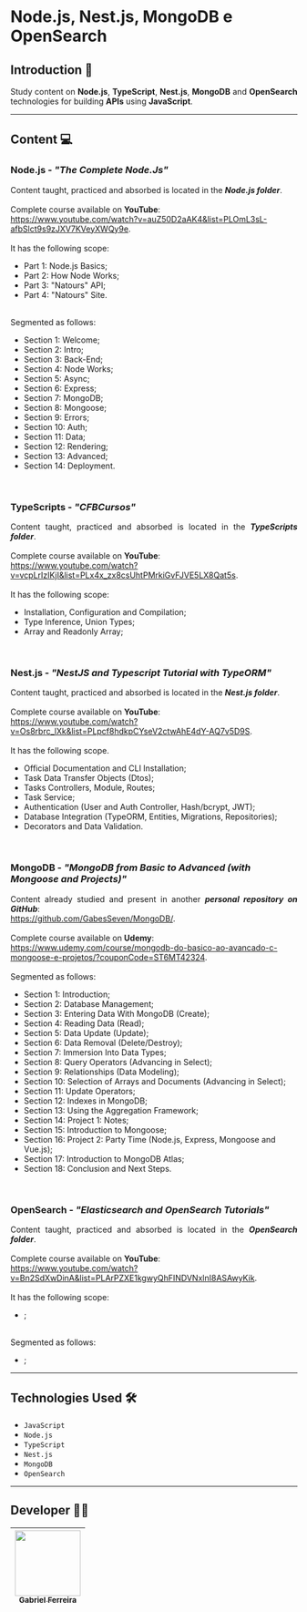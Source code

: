 # Node.js, Nest.js, MongoDB e OpenSearch <br>

## Introduction 📜 <br> 

<p style="text-align: justify;">
    Study content on <strong>Node.js</strong>, <strong>TypeScript</strong>, <strong>Nest.js</strong>, <strong>MongoDB</strong> and <strong>OpenSearch</strong> technologies for building <strong>APIs</strong> using <strong>JavaScript</strong>. 
</p>

<hr>

## Content 💻 <br>

### Node.js - <em>"The Complete Node.Js"</em><br>

<p style="text-align: justify;">
    Content taught, practiced and absorbed is located in the <strong><em>Node.js folder</em></strong>. 
    <br>
    <br>
    Complete course available on <strong>YouTube</strong>:<br><a href='https://www.youtube.com/watch?v=auZ50D2aAK4&list=PLOmL3sL-afbSlct9s9zJXV7KVeyXWQy9e'>https://www.youtube.com/watch?v=auZ50D2aAK4&list=PLOmL3sL-afbSlct9s9zJXV7KVeyXWQy9e</a>. 
    <br>
    <br>
    It has the following scope: 
    <ul>
        <li>Part 1: Node.js Basics;</li>
        <li>Part 2: How Node Works;</li>
        <li>Part 3: "Natours" API;</li>
        <li>Part 4: "Natours" Site.</li>
    </ul>
    <br>
    Segmented as follows: <br>
    <ul>
        <li>Section 1: Welcome;</li>
        <li>Section 2: Intro;</li>
        <li>Section 3: Back-End;</li>
        <li>Section 4: Node Works;</li>
        <li>Section 5: Async;</li>
        <li>Section 6: Express;</li>
        <li>Section 7: MongoDB;</li>
        <li>Section 8: Mongoose;</li>
        <li>Section 9: Errors;</li>
        <li>Section 10: Auth;</li>
        <li>Section 11: Data;</li>
        <li>Section 12: Rendering;</li>
        <li>Section 13: Advanced;</li>
        <li>Section 14: Deployment.</li>
    </ul>
</p>

<br>

### TypeScripts - <em>"CFBCursos"</em><br>

<p style="text-align: justify;">
    Content taught, practiced and absorbed is located in the <strong><em>TypeScripts folder</em></strong>. 
    <br>
    <br>
    Complete course available on <strong>YouTube</strong>:<br><a href='https://www.youtube.com/watch?v=vcpLrIzIKjI&list=PLx4x_zx8csUhtPMrkiGvFJVE5LX8Qat5s'>https://www.youtube.com/watch?v=vcpLrIzIKjI&list=PLx4x_zx8csUhtPMrkiGvFJVE5LX8Qat5s</a>. 
    <br>
    <br>
    It has the following scope: 
    <ul>
        <li>Installation, Configuration and Compilation;</li>
        <li>Type Inference, Union Types;</li>
        <li>Array and Readonly Array;</li>
    </ul>
</p>

<br>

### Nest.js - <em>"NestJS and Typescript Tutorial with TypeORM"</em><br>

<p style="text-align: justify;">
    Content taught, practiced and absorbed is located in the <strong><em>Nest.js folder</em></strong>. 
    <br>
    <br>
    Complete course available on <strong>YouTube</strong>:<br><a href='https://www.youtube.com/watch?v=Os8rbrc_lXk&list=PLpcf8hdkpCYseV2ctwAhE4dY-AQ7v5D9S'>https://www.youtube.com/watch?v=Os8rbrc_lXk&list=PLpcf8hdkpCYseV2ctwAhE4dY-AQ7v5D9S</a>. 
    <br>
    <br>
    It has the following scope.
    <ul>
        <li>Official Documentation and CLI Installation;</li>
        <li>Task Data Transfer Objects (Dtos);</li>
        <li>Tasks Controllers, Module, Routes;</li>
        <li>Task Service;</li>
        <li>Authentication (User and Auth Controller, Hash/bcrypt, JWT);</li>
        <li>Database Integration (TypeORM, Entities, Migrations, Repositories);</li>
        <li>Decorators and Data Validation.</li>
    </ul>
</p>

<br>

### MongoDB - <em>"MongoDB from Basic to Advanced (with Mongoose and Projects)"</em><br>

<p style="text-align: justify;">
    Content already studied and present in another <strong><em>personal repository on GitHub</em></strong>:<br><a href='https://github.com/GabesSeven/MongoDB/'>https://github.com/GabesSeven/MongoDB/</a>. 
    <br>
    <br>
    Complete course available on <strong>Udemy</strong>:<br><a href='https://www.udemy.com/course/mongodb-do-basico-ao-avancado-c-mongoose-e-projetos/?couponCode=ST6MT42324'>https://www.udemy.com/course/mongodb-do-basico-ao-avancado-c-mongoose-e-projetos/?couponCode=ST6MT42324</a>. 
    <br>
    <br>
    Segmented as follows:
    <ul>
        <li>Section 1: Introduction;</li>
        <li>Section 2: Database Management;</li>
        <li>Section 3: Entering Data With MongoDB (Create);</li>
        <li>Section 4: Reading Data (Read);</li>
        <li>Section 5: Data Update (Update);</li>
        <li>Section 6: Data Removal (Delete/Destroy);</li>
        <li>Section 7: Immersion Into Data Types;</li>
        <li>Section 8: Query Operators (Advancing in Select);</li>
        <li>Section 9: Relationships (Data Modeling);</li>
        <li>Section 10: Selection of Arrays and Documents (Advancing in Select);</li>
        <li>Section 11: Update Operators;</li>
        <li>Section 12: Indexes in MongoDB;</li>
        <li>Section 13: Using the Aggregation Framework;</li>
        <li>Section 14: Project 1: Notes;</li>
        <li>Section 15: Introduction to Mongoose;</li>
        <li>Section 16: Project 2: Party Time (Node.js, Express, Mongoose and Vue.js);</li>
        <li>Section 17: Introduction to MongoDB Atlas;</li>
        <li>Section 18: Conclusion and Next Steps.</li>
    </ul>
</p>

<br>

### OpenSearch - <em>"Elasticsearch and OpenSearch Tutorials"</em><br>

<p style="text-align: justify;">
    Content taught, practiced and absorbed is located in the <strong><em>OpenSearch folder</em></strong>. 
    <br>
    <br>
    Complete course available on <strong>YouTube</strong>:<br><a href='https://www.youtube.com/watch?v=Bn2SdXwDinA&list=PLArPZXE1kgwyQhFINDVNxlnI8ASAwyKik'>https://www.youtube.com/watch?v=Bn2SdXwDinA&list=PLArPZXE1kgwyQhFINDVNxlnI8ASAwyKik</a>. 
    <br>
    <br>
    It has the following scope:
    <ul>
        <li>;</li>
    </ul>
    <br>
    Segmented as follows: 
    <ul>
        <li>;</li>
    </ul>
</p>  

<hr>

## Technologies Used 🛠️ <br>

- ``JavaScript``
- ``Node.js``
- ``TypeScript``
- ``Nest.js``
- ``MongoDB``
- ``OpenSearch``

<!--
<br>
<br>

![GIT](https://img.shields.io/badge/git-F05032?logo=git&logoCulor=white&style=for-the-badge) &nbsp;

![GITHUB](https://img.shields.io/badge/github-181717?logo=git&logoCulor=white&style=for-the-badge) &nbsp;

![KOTLIN](https://img.shields.io/badge/kotlin-7F52FF?logo=kotlin&logoCulor=white&style=for-the-badge) &nbsp;

![JAVA](https://img.shields.io/badge/Java-ED8B00?logo=java&logoCulor=white&style=for-the-badge) &nbsp;

![GRADLE](https://img.shields.io/badge/gradle-02303A?logo=gradle&logoCulor=white&style=for-the-badge) &nbsp;

![SPRING](https://img.shields.io/badge/spring-6DB33F?logo=spring&logoCulor=white&style=for-the-badge) &nbsp;

![SPRING BOOT](https://img.shields.io/badge/springboot-6DB33F?logo=springboot&logoCulor=white&style=for-the-badge) &nbsp;

![SWAGGER](https://img.shields.io/badge/swagger-85EA2D?logo=swagger&logoCulor=white&style=for-the-badge) &nbsp;

![H2 DATABASE](https://img.shields.io/badge/H2DATABASE-1316BF?logo=databricks&logoCulor=white&style=for-the-badge) &nbsp;

![HIBERNATE](https://img.shields.io/badge/hibernate-59666C?logo=hibernate&logoCulor=white&style=for-the-badge) &nbsp;

![FLYWAY](https://img.shields.io/badge/flyway-CC0200?logo=flyway&logoCulor=white&style=for-the-badge) &nbsp; -->

<hr>

## Developer 🧑‍💻 <br>
| [<img src="https://avatars.githubusercontent.com/u/37443722?v=4" width=115><br><sub>Gabriel Ferreira</sub>](https://github.com/GabesSeven)
| :---: 
